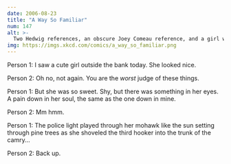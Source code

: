 ```yaml
---
date: 2006-08-23
title: "A Way So Familiar"
num: 147
alt: >-
  Two Hedwig references, an obscure Joey Comeau reference, and a girl with a mohawk.  Yes.
img: https://imgs.xkcd.com/comics/a_way_so_familiar.png
---
```

Person 1: I saw a cute girl outside the bank today. She looked nice.

Person 2: Oh no, not again. You are the _worst_ judge of these things.

Person 1: But she was so sweet. Shy, but there was something in her eyes. A pain down in her soul, the same as the one down in mine.

Person 2: Mm hmm.

Person 1: The police light played through her mohawk like the sun setting through pine trees as she shoveled the third hooker into the trunk of the camry...

Person 2: Back up.

